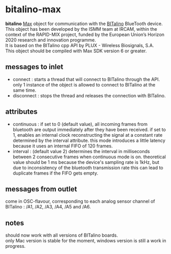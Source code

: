 # bitalino-max

**bitalino** [Max](https://cycling74.com/products/max/) object for communication with the [BITalino](www.bitalino.com) BlueTooth device.   
This object has been developed by the ISMM team at IRCAM, within the context of the RAPID-MIX project, funded by the European Union’s Horizon 2020 research and innovation programme.   
It is based on the BITalino cpp API by PLUX - Wireless Biosignals, S.A.   
This object should be compiled with Max SDK version 6 or greater.   

## messages to inlet

- connect : starts a thread that will connect to BITalino through the API. only 1 instance of the object is allowed to connect to BITalino at the same time.
- disconnect : stops the thread and releases the connection with BITalino.

## attributes

- continuous : if set to 0 (default value), all incoming frames from bluetooth are output immediately after they have been received. if set to 1, enables an internal clock reconstructing the signal at a constant rate determined by the interval attribute. this mode introduces a little latency because it uses an internal FIFO of 120 frames.
- interval : (default value 2) determines the interval in milliseconds between 2 consecutive frames when continuous mode is on. theoretical value should be 1 ms because the device's sampling rate is 1kHz, but due to inconsistency of the bluetooth transmission rate this can lead to duplicate frames if the FIFO gets empty.

## messages from outlet

come in OSC-flavour, corresponding to each analog sensor channel of BITalino : /A1, /A2, /A3, /A4, /A5 and /A6.

## notes

should now work with all versions of BITalino boards.   
only Mac version is stable for the moment, windows version is still a work in progress.
